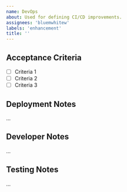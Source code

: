 ```yaml
---
name: DevOps
about: Used for defining CI/CD improvements.
assignees: 'bluemwhitew'
labels: 'enhancement'
title: ''
---
```


## Acceptance Criteria
- [ ] Criteria 1
- [ ] Criteria 2
- [ ] Criteria 3

## Deployment Notes
...

## Developer Notes
...

## Testing Notes
...
